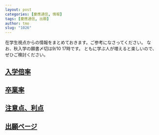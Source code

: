 ```yaml
---
layout: post
categories: [慶應通信, 情報]
tags: [慶應通信, 出願]
author: tmo
slug: "1026"
---
```

在学生視点からの情報をまとめておきます。ご参考になさってください。
なお、秋入学の願書〆切は9/10 17時です。
ともに学ぶ人が増えると楽しいので、ぜひご検討ください。

## [入学倍率](https://x.com/tmo_1031/status/1577079366483181568)

## [卒業率](https://x.com/tmo_1031/status/1643967340244250624)

## [注意点、利点](https://x.com/tmo_1031/status/1687657142361501696)

## [出願ページ](https://www.tsushin.keio.ac.jp/admissions/internetadmissions.html)
